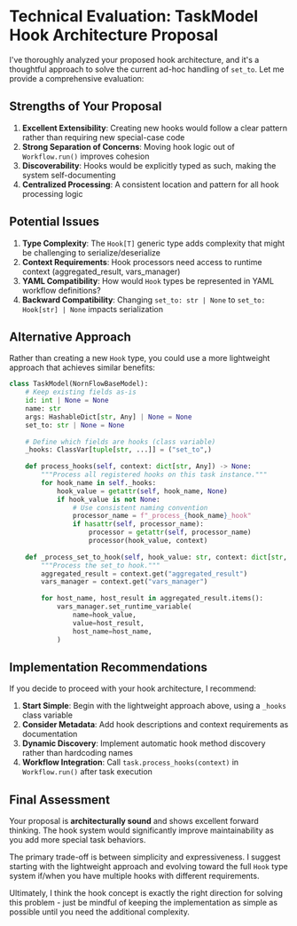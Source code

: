 # Technical Evaluation: TaskModel Hook Architecture Proposal

I've thoroughly analyzed your proposed hook architecture, and it's a thoughtful approach to solve the current ad-hoc handling of `set_to`. Let me provide a comprehensive evaluation:

## Strengths of Your Proposal

1. **Excellent Extensibility**: Creating new hooks would follow a clear pattern rather than requiring new special-case code
2. **Strong Separation of Concerns**: Moving hook logic out of `Workflow.run()` improves cohesion
3. **Discoverability**: Hooks would be explicitly typed as such, making the system self-documenting
4. **Centralized Processing**: A consistent location and pattern for all hook processing logic

## Potential Issues

1. **Type Complexity**: The `Hook[T]` generic type adds complexity that might be challenging to serialize/deserialize
2. **Context Requirements**: Hook processors need access to runtime context (aggregated_result, vars_manager) 
3. **YAML Compatibility**: How would `Hook` types be represented in YAML workflow definitions?
4. **Backward Compatibility**: Changing `set_to: str | None` to `set_to: Hook[str] | None` impacts serialization

## Alternative Approach

Rather than creating a new `Hook` type, you could use a more lightweight approach that achieves similar benefits:

```python
class TaskModel(NornFlowBaseModel):
    # Keep existing fields as-is
    id: int | None = None
    name: str
    args: HashableDict[str, Any] | None = None
    set_to: str | None = None
    
    # Define which fields are hooks (class variable)
    _hooks: ClassVar[tuple[str, ...]] = ("set_to",)
    
    def process_hooks(self, context: dict[str, Any]) -> None:
        """Process all registered hooks on this task instance."""
        for hook_name in self._hooks:
            hook_value = getattr(self, hook_name, None)
            if hook_value is not None:
                # Use consistent naming convention
                processor_name = f"_process_{hook_name}_hook"
                if hasattr(self, processor_name):
                    processor = getattr(self, processor_name)
                    processor(hook_value, context)
    
    def _process_set_to_hook(self, hook_value: str, context: dict[str, Any]) -> None:
        """Process the set_to hook."""
        aggregated_result = context.get("aggregated_result")
        vars_manager = context.get("vars_manager")
        
        for host_name, host_result in aggregated_result.items():
            vars_manager.set_runtime_variable(
                name=hook_value,
                value=host_result,
                host_name=host_name,
            )
```

## Implementation Recommendations

If you decide to proceed with your hook architecture, I recommend:

1. **Start Simple**: Begin with the lightweight approach above, using a `_hooks` class variable
2. **Consider Metadata**: Add hook descriptions and context requirements as documentation
3. **Dynamic Discovery**: Implement automatic hook method discovery rather than hardcoding names
4. **Workflow Integration**: Call `task.process_hooks(context)` in `Workflow.run()` after task execution

## Final Assessment

Your proposal is **architecturally sound** and shows excellent forward thinking. The hook system would significantly improve maintainability as you add more special task behaviors.

The primary trade-off is between simplicity and expressiveness. I suggest starting with the lightweight approach and evolving toward the full `Hook` type system if/when you have multiple hooks with different requirements.

Ultimately, I think the hook concept is exactly the right direction for solving this problem - just be mindful of keeping the implementation as simple as possible until you need the additional complexity.